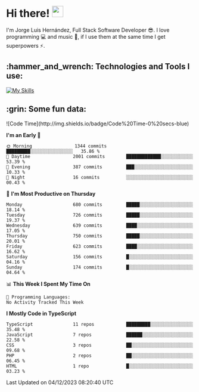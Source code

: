<h1 align="left">
 <abc>
  <br>Hi there! <img src="https://user-images.githubusercontent.com/42378118/110234147-e3259600-7f4e-11eb-95be-0c4047144dea.gif" width="30"><br>
 </abc>
</h1>

I'm Jorge Luis Hernández, Full Stack Software Developer :sunglasses:. I love programming :computer: and music :musical_score:, if I use them at the same time I get superpowers :zap:. 


<h2 align="left">:hammer_and_wrench: Technologies and Tools I use:</h2>

[![My Skills](https://skillicons.dev/icons?i=js,ts,html,css,py,vue,react,next,nest,postgres,mysql)](https://skillicons.dev)

<h2 align="left">:grin: Some fun data:</h2>
<!--START_SECTION:waka-->
![Code Time](http://img.shields.io/badge/Code%20Time-0%20secs-blue)

**I'm an Early 🐤** 

```text
🌞 Morning                1344 commits        █████████░░░░░░░░░░░░░░░░   35.86 % 
🌆 Daytime                2001 commits        █████████████░░░░░░░░░░░░   53.39 % 
🌃 Evening                387 commits         ███░░░░░░░░░░░░░░░░░░░░░░   10.33 % 
🌙 Night                  16 commits          ░░░░░░░░░░░░░░░░░░░░░░░░░   00.43 % 
```
📅 **I'm Most Productive on Thursday** 

```text
Monday                   680 commits         █████░░░░░░░░░░░░░░░░░░░░   18.14 % 
Tuesday                  726 commits         █████░░░░░░░░░░░░░░░░░░░░   19.37 % 
Wednesday                639 commits         ████░░░░░░░░░░░░░░░░░░░░░   17.05 % 
Thursday                 750 commits         █████░░░░░░░░░░░░░░░░░░░░   20.01 % 
Friday                   623 commits         ████░░░░░░░░░░░░░░░░░░░░░   16.62 % 
Saturday                 156 commits         █░░░░░░░░░░░░░░░░░░░░░░░░   04.16 % 
Sunday                   174 commits         █░░░░░░░░░░░░░░░░░░░░░░░░   04.64 % 
```


📊 **This Week I Spent My Time On** 

```text
💬 Programming Languages: 
No Activity Tracked This Week
```

**I Mostly Code in TypeScript** 

```text
TypeScript               11 repos            █████████░░░░░░░░░░░░░░░░   35.48 % 
JavaScript               7 repos             ██████░░░░░░░░░░░░░░░░░░░   22.58 % 
CSS                      3 repos             ██░░░░░░░░░░░░░░░░░░░░░░░   09.68 % 
PHP                      2 repos             ██░░░░░░░░░░░░░░░░░░░░░░░   06.45 % 
HTML                     1 repo              █░░░░░░░░░░░░░░░░░░░░░░░░   03.23 % 
```




 Last Updated on 04/12/2023 08:20:40 UTC
<!--END_SECTION:waka-->
